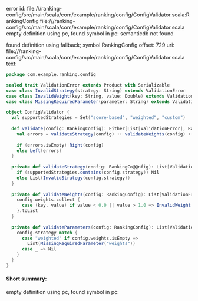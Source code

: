 error id: file://<WORKSPACE>/ranking-config/src/main/scala/com/example/ranking/config/ConfigValidator.scala:RankingConfig
file://<WORKSPACE>/ranking-config/src/main/scala/com/example/ranking/config/ConfigValidator.scala
empty definition using pc, found symbol in pc: 
semanticdb not found

found definition using fallback; symbol RankingConfig
offset: 729
uri: file://<WORKSPACE>/ranking-config/src/main/scala/com/example/ranking/config/ConfigValidator.scala
text:
```scala
package com.example.ranking.config

sealed trait ValidationError extends Product with Serializable
case class InvalidStrategy(strategy: String) extends ValidationError
case class InvalidWeight(key: String, value: Double) extends ValidationError
case class MissingRequiredParameter(parameter: String) extends ValidationError

object ConfigValidator {
  val supportedStrategies = Set("score-based", "weighted", "custom")
  
  def validate(config: RankingConfig): Either[List[ValidationError], RankingConfig] = {
    val errors = validateStrategy(config) ++ validateWeights(config) ++ validateParameters(config)
    
    if (errors.isEmpty) Right(config)
    else Left(errors)
  }
  
  private def validateStrategy(config: RankingCo@@nfig): List[ValidationError] = {
    if (supportedStrategies.contains(config.strategy)) Nil
    else List(InvalidStrategy(config.strategy))
  }
  
  private def validateWeights(config: RankingConfig): List[ValidationError] = {
    config.weights.collect {
      case (key, value) if value < 0.0 || value > 1.0 => InvalidWeight(key, value)
    }.toList
  }
  
  private def validateParameters(config: RankingConfig): List[ValidationError] = {
    config.strategy match {
      case "weighted" if config.weights.isEmpty => 
        List(MissingRequiredParameter("weights"))
      case _ => Nil
    }
  }
}
```


#### Short summary: 

empty definition using pc, found symbol in pc: 